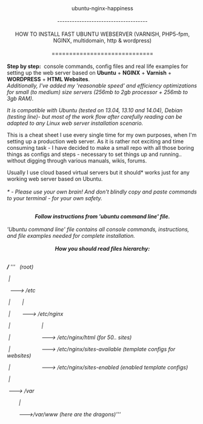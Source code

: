 <center>ubuntu-nginx-happiness</center><br/>
<center>-------------------------------------</center><br/>

<center> HOW TO INSTALL FAST UBUNTU WEBSERVER (VARNISH, PHP5-fpm, NGINX,
 multidomain, http & wordpress)</center><br/>

<center>=============================</center>

<br />
<b>Step by step:</b>  console commands, config files and real life examples for setting up the web server based on <b>Ubuntu</b> + <b>NGINX</b> + <b>Varnish</b> + <b>WORDPRESS</B> + <b>HTML Websites</b>.
<br/>
<i>Additionally, I've added my 'reasonable speed' and efficiency optimizations for small (to medium) size servers (256mb to 2gb processor + 256mb to 3gb RAM).</i>

<i>It is compatible with Ubuntu (tested on 13.04, 13.10 and 14.04), Debian (testing line)- but most of the work flow after carefully reading can be adapted to any Linux web server installation scenario.</i>
<br />


This is a cheat sheet I use every single time for my own purposes, when I'm setting up a production web server. As it is rather not exciting and time consuming task - I have decided to make a small repo with all those boring things as configs and steps - necessary to set things up and running.. without digging through various manuals, wikis, forums.

Usually I use cloud based virtual servers but it should* works just for any working web server based on Ubuntu.
<br />
<br />
<i> * - Please use your own brain! And don't blindly copy and paste commands to your terminal - for your own safety. <i>
<br />
<br />
<center><b>Follow instructions from 'ubuntu command line' file.</b></center><br />
'Ubuntu command line' file contains all console commands, instructions, and file examples needed for complete installation.
<br />
<br />
<center><b> How you should read files hierarchy: </b></center>
<br />

<b> / </b> '''   (root)

 |

  ---&gt; /etc

 |        |

 |        ---&gt; /etc/nginx

 |                     |

 |                     ---&gt; /etc/nginx/html (for 50.. sites)

 |                     ---&gt; /etc/nginx/sites-available (template configs for websites)

 |                     ---&gt; /etc/nginx/sites-enabled (enabled template configs)

 |

 ---&gt; /var

        |

        ---&gt;/var/www (here are the dragons)'''
